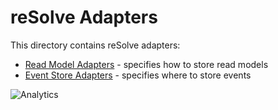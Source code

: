 # **reSolve Adapters**

This directory contains reSolve adapters:

* [Read Model Adapters](readmodel-adapters/) - specifies how to store read models
* [Event Store Adapters](eventstore-adapters/) - specifies where to store events

![Analytics](https://ga-beacon.appspot.com/UA-118635726-1/packages-adapters-readme?pixel)
